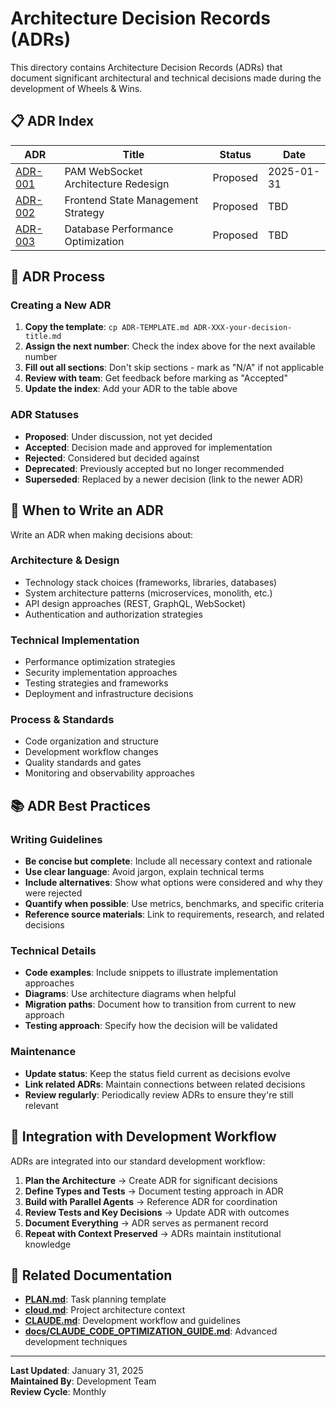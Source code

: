 # Architecture Decision Records (ADRs)

This directory contains Architecture Decision Records (ADRs) that document significant architectural and technical decisions made during the development of Wheels & Wins.

## 📋 ADR Index

| ADR | Title | Status | Date |
|-----|-------|--------|------|
| [ADR-001](ADR-001-pam-websocket-architecture.md) | PAM WebSocket Architecture Redesign | Proposed | 2025-01-31 |
| [ADR-002](ADR-002-frontend-state-management.md) | Frontend State Management Strategy | Proposed | TBD |
| [ADR-003](ADR-003-database-performance-optimization.md) | Database Performance Optimization | Proposed | TBD |

## 🔄 ADR Process

### Creating a New ADR

1. **Copy the template**: `cp ADR-TEMPLATE.md ADR-XXX-your-decision-title.md`
2. **Assign the next number**: Check the index above for the next available number
3. **Fill out all sections**: Don't skip sections - mark as "N/A" if not applicable
4. **Review with team**: Get feedback before marking as "Accepted"
5. **Update the index**: Add your ADR to the table above

### ADR Statuses

- **Proposed**: Under discussion, not yet decided
- **Accepted**: Decision made and approved for implementation
- **Rejected**: Considered but decided against
- **Deprecated**: Previously accepted but no longer recommended
- **Superseded**: Replaced by a newer decision (link to the newer ADR)

## 🎯 When to Write an ADR

Write an ADR when making decisions about:

### Architecture & Design
- Technology stack choices (frameworks, libraries, databases)
- System architecture patterns (microservices, monolith, etc.)
- API design approaches (REST, GraphQL, WebSocket)
- Authentication and authorization strategies

### Technical Implementation
- Performance optimization strategies
- Security implementation approaches
- Testing strategies and frameworks
- Deployment and infrastructure decisions

### Process & Standards
- Code organization and structure
- Development workflow changes
- Quality standards and gates
- Monitoring and observability approaches

## 📚 ADR Best Practices

### Writing Guidelines
- **Be concise but complete**: Include all necessary context and rationale
- **Use clear language**: Avoid jargon, explain technical terms
- **Include alternatives**: Show what options were considered and why they were rejected
- **Quantify when possible**: Use metrics, benchmarks, and specific criteria
- **Reference source materials**: Link to requirements, research, and related decisions

### Technical Details
- **Code examples**: Include snippets to illustrate implementation approaches
- **Diagrams**: Use architecture diagrams when helpful
- **Migration paths**: Document how to transition from current to new approach
- **Testing approach**: Specify how the decision will be validated

### Maintenance
- **Update status**: Keep the status field current as decisions evolve
- **Link related ADRs**: Maintain connections between related decisions
- **Review regularly**: Periodically review ADRs to ensure they're still relevant

## 🔗 Integration with Development Workflow

ADRs are integrated into our standard development workflow:

1. **Plan the Architecture** → Create ADR for significant decisions
2. **Define Types and Tests** → Document testing approach in ADR
3. **Build with Parallel Agents** → Reference ADR for coordination
4. **Review Tests and Key Decisions** → Update ADR with outcomes
5. **Document Everything** → ADR serves as permanent record
6. **Repeat with Context Preserved** → ADRs maintain institutional knowledge

## 📁 Related Documentation

- **[PLAN.md](../../PLAN.md)**: Task planning template
- **[cloud.md](../../cloud.md)**: Project architecture context
- **[CLAUDE.md](../../CLAUDE.md)**: Development workflow and guidelines
- **[docs/CLAUDE_CODE_OPTIMIZATION_GUIDE.md](../CLAUDE_CODE_OPTIMIZATION_GUIDE.md)**: Advanced development techniques

---

**Last Updated**: January 31, 2025  
**Maintained By**: Development Team  
**Review Cycle**: Monthly